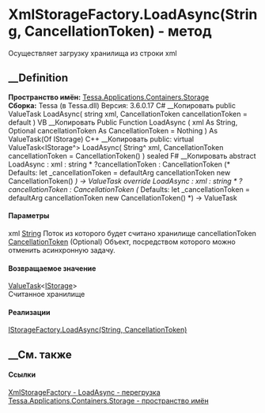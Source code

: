 # XmlStorageFactory.LoadAsync(String, CancellationToken) - метод
Осуществляет загрузку хранилища из строки xml
##  __Definition
 **Пространство имён:**
[Tessa.Applications.Containers.Storage](N_Tessa_Applications_Containers_Storage.htm)  
 **Сборка:** Tessa (в Tessa.dll) Версия: 3.6.0.17
C# __Копировать
     public ValueTask<IStorage> LoadAsync(
    	string xml,
    	CancellationToken cancellationToken = default
    )
VB __Копировать
     Public Function LoadAsync ( 
    	xml As String,
    	Optional cancellationToken As CancellationToken = Nothing
    ) As ValueTask(Of IStorage)
C++ __Копировать
     public:
    virtual ValueTask<IStorage^> LoadAsync(
    	String^ xml, 
    	CancellationToken cancellationToken = CancellationToken()
    ) sealed
F# __Копировать
     abstract LoadAsync : 
            xml : string * 
            ?cancellationToken : CancellationToken 
    (* Defaults:
            let _cancellationToken = defaultArg cancellationToken new CancellationToken()
    *)
    -> ValueTask<IStorage> 
    override LoadAsync : 
            xml : string * 
            ?cancellationToken : CancellationToken 
    (* Defaults:
            let _cancellationToken = defaultArg cancellationToken new CancellationToken()
    *)
    -> ValueTask<IStorage> 
#### Параметры
xml [String](https://learn.microsoft.com/dotnet/api/system.string)
     Поток из которого будет считано хранилище 
cancellationToken
[CancellationToken](https://learn.microsoft.com/dotnet/api/system.threading.cancellationtoken)
(Optional)
    Объект, посредством которого можно отменить асинхронную задачу.
#### Возвращаемое значение
[ValueTask](https://learn.microsoft.com/dotnet/api/system.threading.tasks.valuetask-1)<[IStorage](T_Tessa_Applications_Containers_Storage_IStorage.htm)>  
Считанное хранилище
#### Реализации
[IStorageFactory.LoadAsync(String,
CancellationToken)](M_Tessa_Applications_Containers_Storage_IStorageFactory_LoadAsync_1.htm)  
##  __См. также
#### Ссылки
[XmlStorageFactory -
](T_Tessa_Applications_Containers_Storage_XmlStorageFactory.htm)
[LoadAsync -
перегрузка](Overload_Tessa_Applications_Containers_Storage_XmlStorageFactory_LoadAsync.htm)
[Tessa.Applications.Containers.Storage - пространство
имён](N_Tessa_Applications_Containers_Storage.htm)
